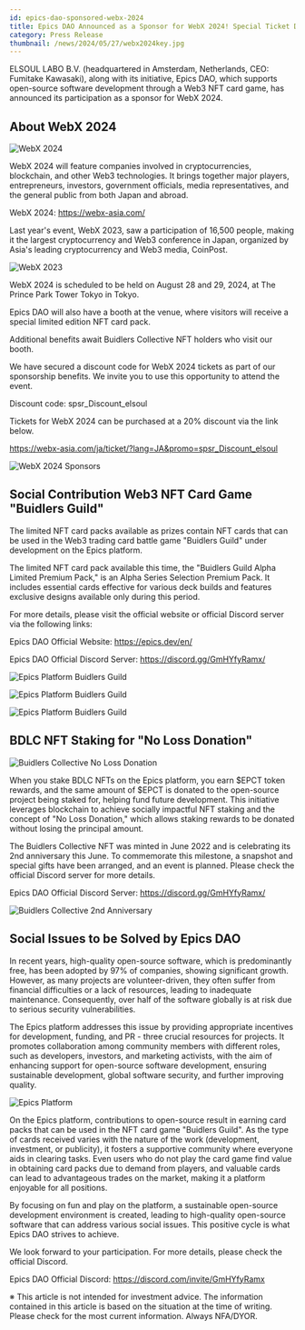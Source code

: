 ```yaml
---
id: epics-dao-sponsored-webx-2024
title: Epics DAO Announced as a Sponsor for WebX 2024! Special Ticket Discounts Available
category: Press Release
thumbnail: /news/2024/05/27/webx2024key.jpg
---
```


ELSOUL LABO B.V. (headquartered in Amsterdam, Netherlands, CEO: Fumitake Kawasaki), along with its initiative, Epics DAO, which supports open-source software development through a Web3 NFT card game, has announced its participation as a sponsor for WebX 2024.

## About WebX 2024

![WebX 2024](/news/2024/05/27/webx2024EN.jpg)

WebX 2024 will feature companies involved in cryptocurrencies, blockchain, and other Web3 technologies. It brings together major players, entrepreneurs, investors, government officials, media representatives, and the general public from both Japan and abroad.

WebX 2024: https://webx-asia.com/

Last year's event, WebX 2023, saw a participation of 16,500 people, making it the largest cryptocurrency and Web3 conference in Japan, organized by Asia's leading cryptocurrency and Web3 media, CoinPost.

![WebX 2023](/news/2024/05/27/webx2023EN.jpg)

WebX 2024 is scheduled to be held on August 28 and 29, 2024, at The Prince Park Tower Tokyo in Tokyo.

Epics DAO will also have a booth at the venue, where visitors will receive a special limited edition NFT card pack.

Additional benefits await Buidlers Collective NFT holders who visit our booth.

We have secured a discount code for WebX 2024 tickets as part of our sponsorship benefits. We invite you to use this opportunity to attend the event.

Discount code: spsr_Discount_elsoul

Tickets for WebX 2024 can be purchased at a 20% discount via the link below.

https://webx-asia.com/ja/ticket/?lang=JA&promo=spsr_Discount_elsoul

![WebX 2024 Sponsors](/news/2024/05/27/webx2024sponsors.jpg)

## Social Contribution Web3 NFT Card Game "Buidlers Guild"

The limited NFT card packs available as prizes contain NFT cards that can be used in the Web3 trading card battle game "Buidlers Guild" under development on the Epics platform.

The limited NFT card pack available this time, the "Buidlers Guild Alpha Limited Premium Pack," is an Alpha Series Selection Premium Pack. It includes essential cards effective for various deck builds and features exclusive designs available only during this period.

For more details, please visit the official website or official Discord server via the following links:

Epics DAO Official Website: https://epics.dev/en/

Epics DAO Official Discord Server: https://discord.gg/GmHYfyRamx/

![Epics Platform Buidlers Guild](/news/2024/04/19/BuidlersGuildFeaturedCardsInAlphaInvestorEN.jpg)

![Epics Platform Buidlers Guild](/news/2024/04/19/BuidlersGuildFeaturedCardsInAlphaDevEN.jpg)

![Epics Platform Buidlers Guild](/news/2024/04/19/BuidlersGuildFeaturedCardsInAlphaDegenEN.jpg)

## BDLC NFT Staking for "No Loss Donation"

![Buidlers Collective No Loss Donation](/news/2024/05/13/NoLossDonationStakingMechanismEN.jpg)

When you stake BDLC NFTs on the Epics platform, you earn $EPCT token rewards, and the same amount of $EPCT is donated to the open-source project being staked for, helping fund future development. This initiative leverages blockchain to achieve socially impactful NFT staking and the concept of "No Loss Donation," which allows staking rewards to be donated without losing the principal amount.

The Buidlers Collective NFT was minted in June 2022 and is celebrating its 2nd anniversary this June. To commemorate this milestone, a snapshot and special gifts have been arranged, and an event is planned. Please check the official Discord server for more details.

Epics DAO Official Discord Server: https://discord.gg/GmHYfyRamx/

![Buidlers Collective 2nd Anniversary](/news/2024/05/13/BuidlersCollective2ndAnniversary20246.jpg)

## Social Issues to be Solved by Epics DAO

In recent years, high-quality open-source software, which is predominantly free, has been adopted by 97% of companies, showing significant growth. However, as many projects are volunteer-driven, they often suffer from financial difficulties or a lack of resources, leading to inadequate maintenance. Consequently, over half of the software globally is at risk due to serious security vulnerabilities.

The Epics platform addresses this issue by providing appropriate incentives for development, funding, and PR - three crucial resources for projects. It promotes collaboration among community members with different roles, such as developers, investors, and marketing activists, with the aim of enhancing support for open-source software development, ensuring sustainable development, global software security, and further improving quality.

![Epics Platform](/news/2024/03/12/EpicsPlatformEN.jpg)

On the Epics platform, contributions to open-source result in earning card packs that can be used in the NFT card game "Buidlers Guild". As the type of cards received varies with the nature of the work (development, investment, or publicity), it fosters a supportive community where everyone aids in clearing tasks. Even users who do not play the card game find value in obtaining card packs due to demand from players, and valuable cards can lead to advantageous trades on the market, making it a platform enjoyable for all positions.

By focusing on fun and play on the platform, a sustainable open-source development environment is created, leading to high-quality open-source software that can address various social issues. This positive cycle is what Epics DAO strives to achieve.

We look forward to your participation. For more details, please check the official Discord.

Epics DAO Official Discord: https://discord.com/invite/GmHYfyRamx

※ This article is not intended for investment advice. The information contained in this article is based on the situation at the time of writing. Please check for the most current information. Always NFA/DYOR.
